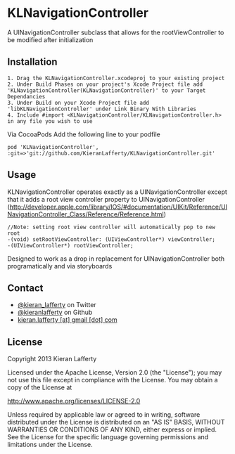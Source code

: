 KLNavigationController
=======

A UINavigationController subclass that allows for the rootViewController to be modified after initialization

## Installation ##

	1. Drag the KLNavigationController.xcodeproj to your existing project
	2. Under Build Phases on your project's Xcode Project file add 'KLNavigationController(KLNavigationController)' to your Target Dependancies
	3. Under Build on your Xcode Project file add 'libKLNavigationController' under Link Binary With Libraries
	4. Include #import <KLNavigationController/KLNavigationController.h> in any file you wish to use
	
	
Via CocoaPods
Add the following line to your podfile

	pod 'KLNavigationController', :git=>'git://github.com/KieranLafferty/KLNavigationController.git'
	
## Usage ##

KLNavigationController operates exactly as a UINavigationController except that it adds a root view controller property to UINavigationController (http://developer.apple.com/library/IOS/#documentation/UIKit/Reference/UINavigationController_Class/Reference/Reference.html) 

	//Note: setting root view controller will automatically pop to new root
	-(void) setRootViewController: (UIViewController*) viewController;
	-(UIViewController*) rootViewController;

Designed to work as a drop in replacement for UINavigationController both programatically and via storyboards

## Contact ##

* [@kieran_lafferty](https://twitter.com/kieran_lafferty) on Twitter
* [@kieranlafferty](https://github.com/kieranlafferty) on Github
* <a href="mailTo:kieran.lafferty@gmail.com">kieran.lafferty [at] gmail [dot] com</a>

## License ##

Copyright 2013 Kieran Lafferty

Licensed under the Apache License, Version 2.0 (the "License");
you may not use this file except in compliance with the License.
You may obtain a copy of the License at

http://www.apache.org/licenses/LICENSE-2.0

Unless required by applicable law or agreed to in writing, software
distributed under the License is distributed on an "AS IS" BASIS,
WITHOUT WARRANTIES OR CONDITIONS OF ANY KIND, either express or implied.
See the License for the specific language governing permissions and
limitations under the License.